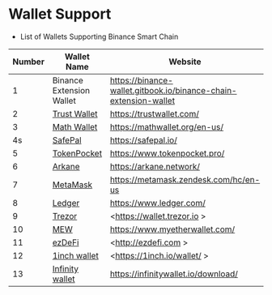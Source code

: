 # Wallet Support

* List of Wallets Supporting Binance Smart Chain

| Number | Wallet Name              | Website | Staking Support|
|------ | ------------------- | ------------------------------ |-----|
| 1    | Binance Extension Wallet | <https://binance-wallet.gitbook.io/binance-chain-extension-wallet> | Yes  |
| 2    | [Trust Wallet](./wallet/trustwallet.md) | <https://trustwallet.com/> | Yes   |
|3     | [Math Wallet](./wallet/math.md)|<https://mathwallet.org/en-us/>| Yes  |
|4s     |  [SafePal](https://blog.safepal.io/binance-smart-chain-x-safepal/)|  <https://safepal.io/> | No  |
|5     |[TokenPocket](https://tokenpocket-gm.medium.com/defi-with-tokenpocket-how-to-use-binance-smart-chain-swap-with-tokenpocket-e76d6cd7986)|<https://www.tokenpocket.pro/> |  No  |
|6 | [Arkane](./wallet/arkane.md)|<https://arkane.network/>|No|
|7|[MetaMask](./wallet/metamask.md)|<https://metamask.zendesk.com/hc/en-us>|No|
|8|[Ledger](./wallet/ledger.md)|<https://www.ledger.com/>|Yes|
|9|[Trezor](./wallet/trezor.md)|<https://wallet.trezor.io >|No|
|10|[MEW](./wallet/myetherwallet.md)|<https://www.myetherwallet.com/>|No|
|11|[ezDeFi]( ./wallet/ezdefi.md)|<http://ezdefi.com >|No|
|12|[1inch wallet](https://www.youtube.com/watch?v=BXFvPMxJ4_Q)|<https://1inch.io/wallet/ >|No|
|13|[Infinity wallet](./wallet/infinitywallet.md)| <https://infinitywallet.io/download/> |No|
